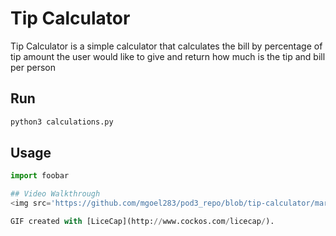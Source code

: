 # Tip Calculator

Tip Calculator is a simple calculator that calculates the bill by percentage of tip amount the user would like to give and return how much is the tip and bill per person

## Run

```bash
python3 calculations.py
```

## Usage

```python
import foobar

## Video Walkthrough
<img src='https://github.com/mgoel283/pod3_repo/blob/tip-calculator/maria_martinez/tip-calculator/tip-calculator.gif' title='Video Walkthrough' width='' alt='Video Walkthrough' />

GIF created with [LiceCap](http://www.cockos.com/licecap/).
